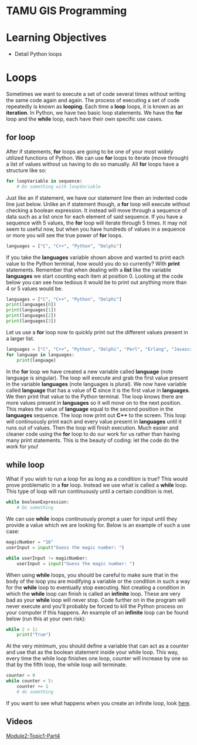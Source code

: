 # TAMU GIS Programming
# Learning Objectives
- Detail Python loops
# Loops
Sometimes we want to execute a set of code several times without writing the same code again and again. The process of executing a set of code repeatedly is known as **looping**. Each time a **loop** loops, it is known as an **iteration**. In Python, we have two basic loop statements. We have the **for** loop and the **while** loop, each have their own specific use cases. 
## for loop
After if statements, **for** loops are going to be one of your most widely utilized functions of Python. We can use **for** loops to iterate (move through) a list of values without us having to do so manually. All **for** loops have a structure like so:
>
```python
for loopVariable in sequence:
    # Do something with loopVariable
```
>
Just like an if statement, we have our statement line then an indented code line just below. Unlike an if statement though, a **for** loop will execute without checking a boolean expression. It instead will move through a sequence of data such as a list once for each element of said sequence. If you have a sequence with 5 values, the **for** loop will iterate through 5 times. It may not seem to useful now, but when you have hundreds of values in a sequence or more you will see the true power of **for** loops. 
>
```python
languages = ["C", "C++", "Python", "Delphi"]
```
>
If you take the **languages** variable shown above and wanted to print each value to the Python terminal, how would you do so currently? With **print** statements. Remember that when dealing with a **list** like the variable **languages** we start counting each item at position 0. Looking at the code below you can see how tedious it would be to print out anything more than 4 or 5 values would be.
>
```python
languages = ["C", "C++", "Python", "Delphi"]
print(languages[0])
print(languages[1])
print(languages[2])
print(languages[3])
```
>
Let us use a **for** loop now to quickly print out the different values present in a larger list.
>
```python
languages = ["C", "C++", "Python", "Delphi", "Perl", "Erlang", "Javascript", "Java", "Pascal", "BASIC", "Assembly", "F#", "C#", "Swift", "Objective-C", "Kotlin", "R", "Scala", "Ruby", "PHP"]
for language in languages:
    print(language)
```
In the **for** loop we have created a new variable called **language** (note language is singular). The loop will execute and grab the first value present in the variable **languages** (note languages is plural). We now have variable called **language** that has a value of **C** since it is the first value in **languages**. We then print that value to the Python terminal. The loop knows there are more values present in **languages** so it will move on to the next position. This makes the value of **language** equal to the second position in the **languages** sequence. The loop now print out **C++** to the screen. This loop will continuously print each and every value present in **languages** until it runs out of values. Then the loop will finish execution. Much easier and cleaner code using the **for** loop to do our work for us rather than having many print statements. This is the beauty of coding: let the code do the work for you!
>
## while loop
What if you wish to run a loop for as long as a condition is true? This would prove problematic in a **for** loop. Instead we use what is called a **while** loop. This type of loop will run continuously until a certain condition is met.
>
```python
while booleanExpression:
    # Do something
```
>
We can use **while** loops continuously prompt a user for input until they provide a value which we are looking for. Below is an example of such a use case:
>
```python
magicNumber = "16"
userInput = input("Guess the magic number: ")

while userInput != magicNumber:
    userInput = input("Guess the magic number: ")
```
>
When using **while** loops, you should be careful to make sure that in the body of the loop you are modifying a variable or the condition in such a way for the **while** loop to eventually stop executing. Not creating a condition in which the **while** loop can finish is called an **infinite** loop. These are very bad as your **while** loop will never stop. Code further on in the program will never execute and you'll probably be forced to kill the Python process on your computer if this happens. An example of an **infinite** loop can be found below (run this at your own risk):
>
```python
while 2 > 1:
    print("True")
```
>
At the very minimum, you should define a variable that can act as a counter and use that as the boolean statement inside your while loop. This way, every time the while loop finishes one loop, counter will increase by one so that by the fifth loop, the while loop will terminate.
>
```python
counter = 0
while counter < 5:
    counter += 1
    # do something
```
>
If you want to see what happens when you create an infinite loop, look [here](https://www.youtube.com/watch?v=LFOoeaQHans).


## Videos
[Module2-Topic1-Part4](https://youtu.be/9S1TXt7XJUE)
